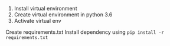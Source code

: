 1. Install virtual environment
2. Create virtual environment in python 3.6
3. Activate virtual env

Create requirements.txt
Install dependency using `pip install -r requirements.txt`
